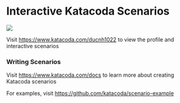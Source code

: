 # Interactive Katacoda Scenarios

[![](http://shields.katacoda.com/katacoda/ducnh1022/count.svg)](https://www.katacoda.com/ducnh1022 "Get your profile on Katacoda.com")

Visit https://www.katacoda.com/ducnh1022 to view the profile and interactive scenarios

### Writing Scenarios
Visit https://www.katacoda.com/docs to learn more about creating Katacoda scenarios

For examples, visit https://github.com/katacoda/scenario-example
